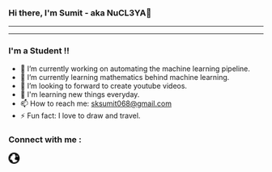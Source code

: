 ### Hi there, I'm Sumit - aka NuCL3YA👋

<!-- **IMsumitkumar/IMSumitKumar** is a ✨ _special_ ✨ repository because its `README.md` (this file) appears on your GitHub profile. -->
---
<hr/>

### I'm a Student  !!

- 🔭 I’m currently working on automating the machine learning pipeline.
- 🌱 I’m currently learning mathematics behind machine learning.
- 🤔 I’m looking to forward to create youtube videos.
- 👯 I'm learning new things everyday.
- 📫 How to reach me: sksumit068@gmail.com
- ⚡ Fun fact: I love to draw and travel.

### Connect with me :

[<img align="left" alt="sumit" width="22px" src="https://raw.githubusercontent.com/iconic/open-iconic/master/svg/globe.svg" />](https://imsumitkumar.github.io/sumit/)
